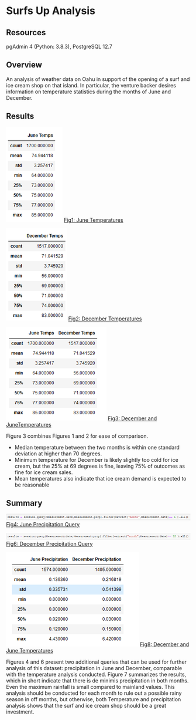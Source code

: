 # Surfs Up Analysis
## Resources
pgAdmin 4 (Python: 3.8.3), PostgreSQL 12.7


## Overview
An analysis of weather data on Oahu in support of the opening of a surf and ice cream shop on that island.  In particular, the venture backer desires information on temperature statistics during the months of June and December.



## Results


![Fig1: June Temperatures](other_resources/01_June_Temperatures.png)
[Fig1: June Temperatures](other_resources/01_June_Temperatures.png?raw=true "Figure 1: June Temperatures")




![Fig2: December Temperatures](other_resources/02_December_Temperatures.png)
[Fig2: December Temperatures](other_resources/02_December_Temperatures.png?raw=true "Figure 2: December Temperatures")





![Fig3: December And June Temperatures](other_resources/03_June_and_December_Temperatures.png)
[Fig3: December and JuneTemperatures](other_resources/03_June_and_December_Temperatures.png?raw=true "Figure 3: December Temperatures")

Figure 3 combines Figures 1 and 2 for ease of comparison. 
- Median temperature between the two months is within one standard deviation at higher than 70 degrees.
- Minimum temperature for December is likely slightly too cold for ice cream, but the 25% at 69 degrees is fine, leaving 75% of outcomes as fine for ice cream sales.
- Mean temperatures also indicate that ice cream demand is expected to be reasonable

## Summary



![Fig4: June Precipitation Query](other_resources/04_June_Precipitation_Query.png)
[Fig4: June Precipitation Query](other_resources/04_June_Precipitation_Query.png?raw=true "Figure 4: June Precipitation Query")








![Fig6: December Precipitation Query](other_resources/06_December_Precipitation_Query.png)
[Fig6: December Precipitation Query](other_resources/06_December_Precipitation_Query.png?raw=true "Figure 6: December Precipitation Query")
















![Fig8: December And June Temperatures](other_resources/08_June_and_December_Precipitation.png)
[Fig8: December and June Temperatures](other_resources/08_June_and_December_Precipitation.png?raw=true "Figure 8: June and December Precipitation")


Figures 4 and 6 present two additional queries that can be used for further analysis of this dataset: precipitation in June and December, comparable with the temperature analysis conducted.  Figure 7 summarizes the results, which in short indicate that there is de minimis precipitation in both months.  Even the maximum rainfall is small compared to mainland values.  This analysis should be conducted for each month to rule out a possible rainy season in off months, but otherwise, both Temperature and precipitation analysis shows that the surf and ice cream shop should be a great investment.





